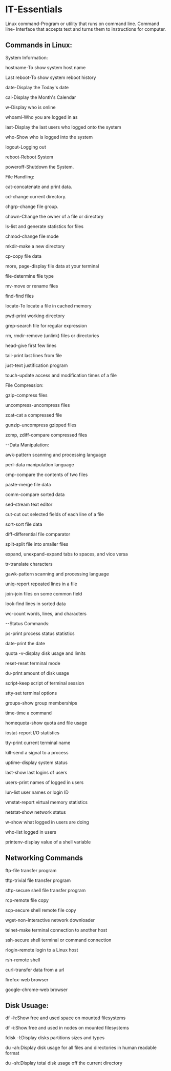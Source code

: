 # IT-Essentials
Linux command-Program or utility that runs on command line.
Command line- Interface that accepts text and turns them to instructions for computer.

## Commands in Linux:
System Information:

hostname-To show system host name

Last reboot-To show system reboot history

date-Display the Today's date

cal-Display the Month's Calendar

w-Display who is online 

whoami-Who you are logged in as 

last-Display the last users who logged onto the system 

who-Show who is logged into the system 

logout-Logging out

reboot-Reboot System 

poweroff-Shutdown the System.

File Handling:

cat-concatenate and print data.

cd-change current directory.

chgrp-change file group.

chown-Change the owner of a file or directory 

ls-list and generate statistics for files

chmod-change file mode

mkdir-make a new directory

cp-copy file data

more, page-display file data at your terminal

file-determine file type

mv-move or rename files

find-find files

locate-To locate a file in cached memory

pwd-print working directory

grep-search file for regular expression

rm, rmdir-remove (unlink) files or directories 

head-give first few lines

tail-print last lines from file

just-text justification program

touch-update access and modification times of a file

File Compression:

gzip-compress files 

uncompress-uncompress files 

zcat-cat a compressed file 

gunzip-uncompress gzipped files 

zcmp, zdiff-compare compressed files

--Data Manipulation:

awk-pattern scanning and processing language 

perl-data manipulation language 

cmp-compare the contents of two files 

paste-merge file data 

comm-compare sorted data 

sed-stream text editor 

cut-cut out selected fields of each line of a file 

sort-sort file data 

diff-differential file comparator 

split-split file into smaller files 

expand, unexpand-expand tabs to spaces, and vice versa 

tr-translate characters 

gawk-pattern scanning and processing language 

uniq-report repeated lines in a file 

join-join files on some common field 

look-find lines in sorted data 

wc-count words, lines, and characters 

--Status Commands:

ps-print process status statistics 

date-print the date 

quota -v-display disk usage and limits 

reset-reset terminal mode 

du-print amount of disk usage 

script-keep script of terminal session 

stty-set terminal options 

groups-show group memberships 

time-time a command 

homequota-show quota and file usage 

iostat-report I/O statistics 

tty-print current terminal name 

kill-send a signal to a process 

uptime-display system status 

last-show last logins of users 

users-print names of logged in users 

lun-list user names or login ID 

vmstat-report virtual memory statistics 

netstat-show network status 

w-show what logged in users are doing 

who-list logged in users 

printenv-display value of a shell variable 

Networking Commands
-
ftp-file transfer program 

tftp-trivial file transfer program 

sftp-secure shell file transfer program 

rcp-remote file copy 

scp-secure shell remote file copy 

wget-non-interactive network downloader 

telnet-make terminal connection to another host 

ssh-secure shell terminal or command connection 

rlogin-remote login to a Linux host 

rsh-remote shell 

curl-transfer data from a url 

firefox-web browser 

google-chrome-web browser 

Disk Usuage:
-
df –h:Show free and used space on mounted filesystems 

df -i:Show free and used in nodes on mounted filesystems 

fdisk -l:Display disks partitions sizes and types 

du -ah:Display disk usage for all files and directories in human readable format 

du -sh:Display total disk usage off the current directory 


